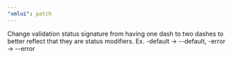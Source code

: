 ```yaml
---
"xmlui": patch
---
```


Change validation status signature from having one dash to two dashes to better reflect that they are status modifiers. Ex. -default -> --default, -error -> --error
